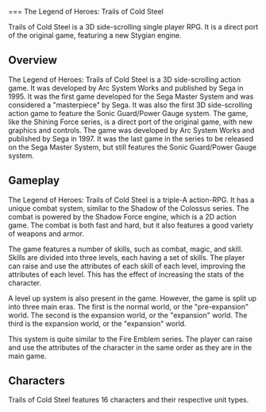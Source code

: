 
===
The Legend of Heroes: Trails of Cold Steel

Trails of Cold Steel is a 3D side-scrolling single player RPG. It is a direct port of the original game, featuring a new Stygian engine.

## Overview

The Legend of Heroes: Trails of Cold Steel is a 3D side-scrolling action game. It was developed by Arc System Works and published by Sega in 1995. It was the first game developed for the Sega Master System and was considered a "masterpiece" by Sega. It was also the first 3D side-scrolling action game to feature the Sonic Guard/Power Gauge system. The game, like the Shining Force series, is a direct port of the original game, with new graphics and controls. The game was developed by Arc System Works and published by Sega in 1997. It was the last game in the series to be released on the Sega Master System, but still features the Sonic Guard/Power Gauge system.

## Gameplay

The Legend of Heroes: Trails of Cold Steel is a triple-A action-RPG. It has a unique combat system, similar to the Shadow of the Colossus series. The combat is powered by the Shadow Force engine, which is a 2D action game. The combat is both fast and hard, but it also features a good variety of weapons and armor.

The game features a number of skills, such as combat, magic, and skill. Skills are divided into three levels, each having a set of skills. The player can raise and use the attributes of each skill of each level, improving the attributes of each level. This has the effect of increasing the stats of the character.

A level up system is also present in the game. However, the game is split up into three main eras. The first is the normal world, or the "pre-expansion" world. The second is the expansion world, or the "expansion" world. The third is the expansion world, or the "expansion" world.

This system is quite similar to the Fire Emblem series. The player can raise and use the attributes of the character in the same order as they are in the main game.

## Characters

Trails of Cold Steel features 16 characters and their respective unit types.  

###    

###               
